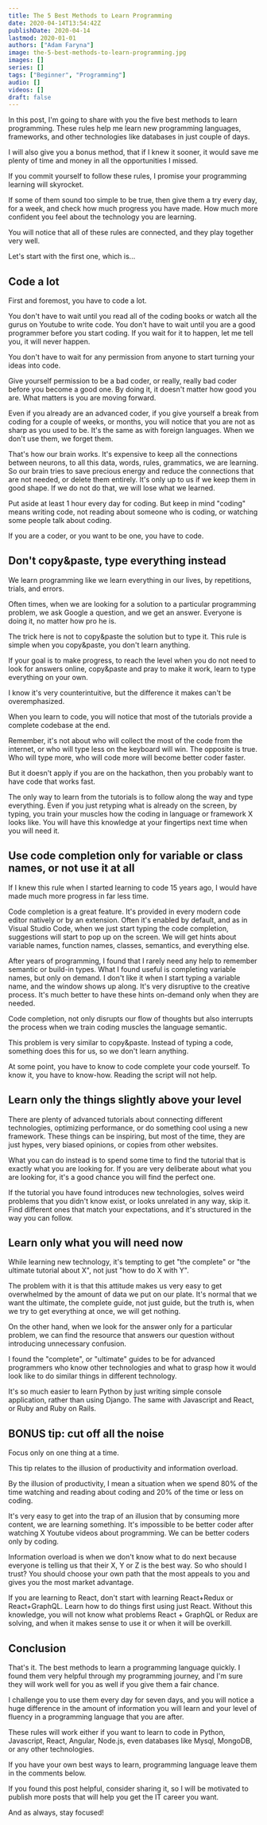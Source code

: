 ```yaml
---
title: The 5 Best Methods to Learn Programming
date: 2020-04-14T13:54:42Z
publishDate: 2020-04-14
lastmod: 2020-01-01
authors: ["Adam Faryna"]
image: the-5-best-methods-to-learn-programming.jpg
images: []
series: []
tags: ["Beginner", "Programming"]
audio: []
videos: []
draft: false
---
```


In this post, I'm going to share with you the five best methods to learn programming. These rules help me learn new programming languages, frameworks, and other technologies like databases in just couple of days.

I will also give you a bonus method, that if I knew it sooner, it would save me plenty of time and money in all the opportunities I missed.

If you commit yourself to follow these rules, I promise your programming learning will skyrocket.

If some of them sound too simple to be true, then give them a try every day, for a week, and check how much progress you have made. How much more confident you feel about the technology you are learning.

You will notice that all of these rules are connected, and they play together very well.

Let's start with the first one, which is...

## Code a lot

First and foremost, you have to code a lot.

You don't have to wait until you read all of the coding books or watch all the gurus on Youtube to write code. You don't have to wait until you are a good programmer before you start coding. If you wait for it to happen, let me tell you, it will never happen.

You don't have to wait for any permission from anyone to start turning your ideas into code.

Give yourself permission to be a bad coder, or really, really bad coder before you become a good one. By doing it, it doesn't matter how good you are. What matters is you are moving forward.

Even if you already are an advanced coder, if you give yourself a break from coding for a couple of weeks, or months, you will notice that you are not as sharp as you used to be. It's the same as with foreign languages. When we don't use them, we forget them.

That's how our brain works. It's expensive to keep all the connections between neurons, to all this data, words, rules, grammatics, we are learning. So our brain tries to save precious energy and reduce the connections that are not needed, or delete them entirely. It's only up to us if we keep them in good shape. If we do not do that, we will lose what we learned.

Put aside at least 1 hour every day for coding. But keep in mind "coding" means writing code, not reading about someone who is coding, or watching some people talk about coding.

If you are a coder, or you want to be one, you have to code.

## Don't copy&paste, type everything instead

We learn programming like we learn everything in our lives, by repetitions, trials, and errors.

Often times, when we are looking for a solution to a particular programming problem, we ask Google a question, and we get an answer. Everyone is doing it, no matter how pro he is.

The trick here is not to copy&paste the solution but to type it. This rule is simple when you copy&paste, you don't learn anything.

If your goal is to make progress, to reach the level when you do not need to look for answers online, copy&paste and pray to make it work, learn to type everything on your own.

I know it's very counterintuitive, but the difference it makes can't be overemphasized.

When you learn to code, you will notice that most of the tutorials provide a complete codebase at the end.

Remember, it's not about who will collect the most of the code from the internet, or who will type less on the keyboard will win. The opposite is true. Who will type more, who will code more will become better coder faster.

But it doesn't apply if you are on the hackathon, then you probably want to have code that works fast.

The only way to learn from the tutorials is to follow along the way and type everything. Even if you just retyping what is already on the screen, by typing, you train your muscles how the coding in language or framework X looks like. You will have this knowledge at your fingertips next time when you will need it.

## Use code completion only for variable or class names, or not use it at all

If I knew this rule when I started learning to code 15 years ago, I would have made much more progress in far less time.

Code completion is a great feature. It's provided in every modern code editor natively or by an extension. Often it's enabled by default, and as in Visual Studio Code, when we just start typing the code completion, suggestions will start to pop up on the screen. We will get hints about variable names, function names, classes, semantics, and everything else.

After years of programming, I found that I rarely need any help to remember semantic or build-in types. What I found useful is completing variable names, but only on demand. I don't like it when I start typing a variable name, and the window shows up along. It's very disruptive to the creative process. It's much better to have these hints on-demand only when they are needed.

Code completion, not only disrupts our flow of thoughts but also interrupts the process when we train coding muscles the language semantic.

This problem is very similar to copy&paste. Instead of typing a code, something does this for us, so we don't learn anything.

At some point, you have to know to code complete your code yourself. To know it, you have to know-how. Reading the script will not help.

## Learn only the things slightly above your level

There are plenty of advanced tutorials about connecting different technologies, optimizing performance, or do something cool using a new framework. These things can be inspiring, but most of the time, they are just hypes, very biased opinions, or copies from other websites.

What you can do instead is to spend some time to find the tutorial that is exactly what you are looking for. If you are very deliberate about what you are looking for, it's a good chance you will find the perfect one.

If the tutorial you have found introduces new technologies, solves weird problems that you didn't know exist, or looks unrelated in any way, skip it. Find different ones that match your expectations, and it's structured in the way you can follow.

## Learn only what you will need now

While learning new technology, it's tempting to get "the complete" or "the ultimate tutorial about X", not just "how to do X with Y".

The problem with it is that this attitude makes us very easy to get overwhelmed by the amount of data we put on our plate. It's normal that we want the ultimate, the complete guide, not just guide, but the truth is, when we try to get everything at once, we will get nothing.

On the other hand, when we look for the answer only for a particular problem, we can find the resource that answers our question without introducing unnecessary confusion.

I found the "complete", or "ultimate" guides to be for advanced programmers who know other technologies and what to grasp how it would look like to do similar things in different technology.

It's so much easier to learn Python by just writing simple console application, rather than using Django. The same with Javascript and React, or Ruby and Ruby on Rails.

## BONUS tip: cut off all the noise

Focus only on one thing at a time.

This tip relates to the illusion of productivity and information overload.

By the illusion of productivity, I mean a situation when we spend 80% of the time watching and reading about coding and 20% of the time or less on coding.

It's very easy to get into the trap of an illusion that by consuming more content, we are learning something. It's impossible to be better coder after watching X Youtube videos about programming. We can be better coders only by coding.

Information overload is when we don't know what to do next because everyone is telling us that their X, Y or Z is the best way. So who should I trust? You should choose your own path that the most appeals to you and gives you the most market advantage.

If you are learning to React, don't start with learning React+Redux or React+GraphQL. Learn how to do things first using just React. Without this knowledge, you will not know what problems React + GraphQL or Redux are solving, and when it makes sense to use it or when it will be overkill.

## Conclusion

That's it. The best methods to learn a programming language quickly. I found them very helpful through my programming journey, and I'm sure they will work well for you as well if you give them a fair chance.

I challenge you to use them every day for seven days, and you will notice a huge difference in the amount of information you will learn and your level of fluency in a programming language that you are after.

These rules will work either if you want to learn to code in Python, Javascript, React, Angular, Node.js, even databases like Mysql, MongoDB, or any other technologies.

If you have your own best ways to learn, programming language leave them in the comments below.

If you found this post helpful, consider sharing it, so I will be motivated to publish more posts that will help you get the IT career you want.

And as always, stay focused!